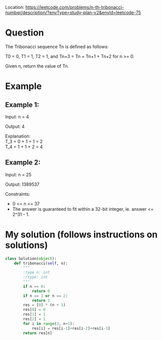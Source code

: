 Location: https://leetcode.com/problems/n-th-tribonacci-number/description/?envType=study-plan-v2&envId=leetcode-75
# Question
The Tribonacci sequence Tn is defined as follows: 

T0 = 0, T1 = 1, T2 = 1, and Tn+3 = Tn + Tn+1 + Tn+2 for n >= 0.

Given n, return the value of Tn.

# Example

## Example 1:

Input: n = 4

Output: 4

Explanation: 
</br>T_3 = 0 + 1 + 1 = 2
</br>T_4 = 1 + 1 + 2 = 4

## Example 2:

Input: n = 25

Output: 1389537

Constraints:

- 0 <= n <= 37
- The answer is guaranteed to fit within a 32-bit integer, ie. answer <= 2^31 - 1.
 

# My solution (follows instructions on solutions)
```python
class Solution(object):
    def tribonacci(self, n):
        """
        :type n: int
        :rtype: int
        """
        if n == 0:
            return 0
        if n == 1 or n == 2:
            return 1
        res = [0] * (n + 1)
        res[0] = 0
        res[1] = 1
        res[2] = 1
        for i in range(3, n+1):
            res[i] = res[i-1]+res[i-2]+res[i-3]
        return res[n]

        
```
